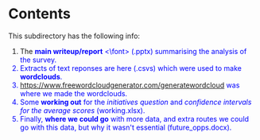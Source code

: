 # Contents

This subdirectory has the following info:

1. The <font color = Blue> **main writeup/report** <\font> (.pptx) summarising the analysis of the survey.
2. Extracts of text reponses are here (.csvs) which were used to make **wordclouds**.
3. https://www.freewordcloudgenerator.com/generatewordcloud was where we made the wordclouds.
4. Some **working out** for the *initiatives question* and *confidence intervals for the average scores* (working.xlsx).
5. Finally, **where we could go** with more data, and extra routes we could go with this data, but why it wasn't essential (future_opps.docx).
